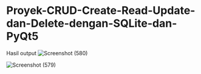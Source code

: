 # Proyek-CRUD-Create-Read-Update-dan-Delete-dengan-SQLite-dan-PyQt5

Hasil output
![Screenshot (580)](https://user-images.githubusercontent.com/109275065/178938471-7e13ec5a-2a0e-4cee-90cc-c13285a552ec.png)

![Screenshot (579)](https://user-images.githubusercontent.com/109275065/178938508-da76ccfd-70cc-400f-aa89-2b7c5d28fe5f.png)
